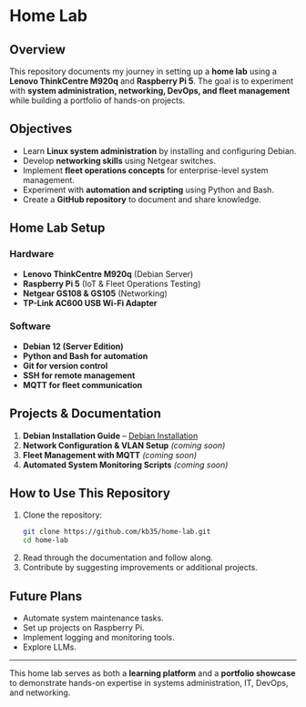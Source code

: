 # Home Lab

## Overview
This repository documents my journey in setting up a **home lab** using a **Lenovo ThinkCentre M920q** and **Raspberry Pi 5**. The goal is to experiment with **system administration, networking, DevOps, and fleet management** while building a portfolio of hands-on projects.

## Objectives
- Learn **Linux system administration** by installing and configuring Debian.
- Develop **networking skills** using Netgear switches.
- Implement **fleet operations concepts** for enterprise-level system management.
- Experiment with **automation and scripting** using Python and Bash.
- Create a **GitHub repository** to document and share knowledge.

## Home Lab Setup
### Hardware
- **Lenovo ThinkCentre M920q** (Debian Server)
- **Raspberry Pi 5** (IoT & Fleet Operations Testing)
- **Netgear GS108 & GS105** (Networking)
- **TP-Link AC600 USB Wi-Fi Adapter**

### Software
- **Debian 12 (Server Edition)**
- **Python and Bash for automation**
- **Git for version control**
- **SSH for remote management**
- **MQTT for fleet communication**

## Projects & Documentation
1. **Debian Installation Guide** – [Debian Installation](debian_installation.md)
2. **Network Configuration & VLAN Setup** *(coming soon)*
3. **Fleet Management with MQTT** *(coming soon)*
4. **Automated System Monitoring Scripts** *(coming soon)*

## How to Use This Repository
1. Clone the repository:
   ```bash
   git clone https://github.com/kb35/home-lab.git
   cd home-lab
   ```
2. Read through the documentation and follow along.
3. Contribute by suggesting improvements or additional projects.

## Future Plans
- Automate system maintenance tasks.
- Set up projects on Raspberry Pi.
- Implement logging and monitoring tools.
- Explore LLMs.

---
This home lab serves as both a **learning platform** and a **portfolio showcase** to demonstrate hands-on expertise in systems administration, IT, DevOps, and networking.


